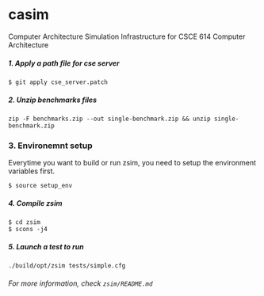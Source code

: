 # casim
Computer Architecture Simulation Infrastructure for CSCE 614 Computer Architecture



##### 1. Apply a path file for cse server

```
$ git apply cse_server.patch
```

##### 2. Unzip benchmarks files

```
zip -F benchmarks.zip --out single-benchmark.zip && unzip single-benchmark.zip
```

### 3. Environemnt setup

Everytime you want to build or run zsim, you need to setup the environment variables first.

```
$ source setup_env
```

##### 4. Compile zsim

```
$ cd zsim
$ scons -j4
```

##### 5. Launch a test to run

```
./build/opt/zsim tests/simple.cfg
```



###### For more information, check `zsim/README.md`
